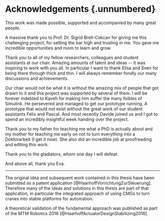 
# Acknowledgements {.unnumbered}

This work was made possible, supported and accompanied by many great people.

A massive thank you to Prof. Dr. Sigrid Brell-Cokcan for giving me this challenging project, for setting the bar high and trusting in me.
You gave me incredible opportunities and room to learn and grow.

Thank you to all of my fellow researchers, colleagues and student assistants at our chair. Amazing amounts of talent and ideas -- it was inspiring to work with you all.
In particular I want to thank Elisa and Sven for being there through thick and thin.
I will always remember fondly our many discussions and achievements.

Our chair would not be what it is without the amazing mix of people that got drawn to it and this project was supported by several of them.
I will be forever indebted to Kaveh for making him suffer the many foibles of Simulink.
He persevered and managed to get our prototype running.
A prototype that would not exist without the great work of our student assistants Felix and Pascal.
And most recently Davide joined us and I got to spend an incredibly insightful week handing over the project.

Thank you to my father for teaching me what a PhD is actually about and my mother for teaching me early on not to turn everything into a Doktorarbeit (I get it now).
She also did an incredible job at proofreading and editing this work.

Thank you to the gladiators, whom one day I will defeat.

And above all, thank you Eva.

--------------------------------------

The original idea and subsequent work contained in this thesis have been submitted as a patent application [@HaarhoffVorrichtungZurSteuerung].
Therefore many of the ideas and solutions in this thesis are part of that application, in particular the integrated approach of using CMGs to turn cranes into stable platforms for automation.

A theoretical validation of the fundamental approach was published as part of the MTM Robotics 2016 [@HaarhoffActuatorDesignStabilizing2016].
